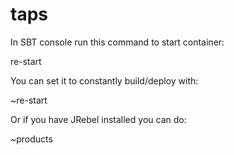 taps
====

In SBT console run this command to start container:

re-start

You can set it to constantly build/deploy with:

~re-start

Or if you have JRebel installed you can do:

~products